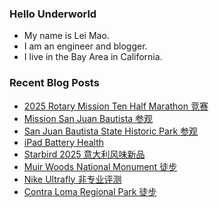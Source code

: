 ### Hello Underworld

- My name is Lei Mao.
- I am an engineer and blogger.
- I live in the Bay Area in California.


### Recent Blog Posts

<!-- BLOG-POST-LIST:START -->
- [2025 Rotary Mission Ten Half Marathon 竞赛](https://leimao.github.io/life/2025-Rotary-Mission-Ten-Half-Marathon/)
- [Mission San Juan Bautista 参观](https://leimao.github.io/life/Mission-San-Juan-Bautista/)
- [San Juan Bautista State Historic Park 参观](https://leimao.github.io/life/San-Juan-Bautista-State-Historic-Park/)
- [iPad Battery Health](https://leimao.github.io/blog/iPad-Battery-Health/)
- [Starbird 2025 意大利风味新品](https://leimao.github.io/essay/Starbird-New-Italian-Lineup-2025/)
- [Muir Woods National Monument 徒步](https://leimao.github.io/life/Muir-Woods-National-Monument-2025-01-20/)
- [Nike Ultrafly 非专业评测](https://leimao.github.io/essay/Nike-Ultrafly-%E9%9D%9E%E4%B8%93%E4%B8%9A%E8%AF%84%E6%B5%8B/)
- [Contra Loma Regional Park 徒步](https://leimao.github.io/life/Contra-Loma-Regional-Park/)
<!-- BLOG-POST-LIST:END -->
